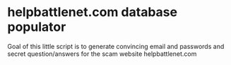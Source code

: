 # helpbattlenet.com database populator

Goal of this little script is to generate convincing email and passwords and secret question/answers
for the scam website helpbattlenet.com